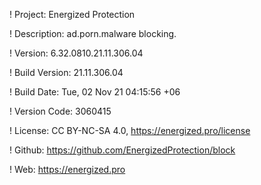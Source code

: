 ! Project: Energized Protection

! Description: ad.porn.malware blocking.

! Version: 6.32.0810.21.11.306.04

! Build Version: 21.11.306.04

! Build Date: Tue, 02 Nov 21 04:15:56 +06

! Version Code: 3060415

! License: CC BY-NC-SA 4.0, https://energized.pro/license

! Github: https://github.com/EnergizedProtection/block

! Web: https://energized.pro
